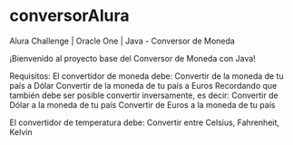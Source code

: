 # conversorAlura

Alura Challenge | Oracle One | Java - Conversor de Moneda

¡Bienvenido al proyecto base del Conversor de Moneda con Java!

Requisitos:
El convertidor de moneda debe:
Convertir de la moneda de tu país a Dólar
Convertir de la moneda de tu país a Euros
Recordando que también debe ser posible convertir inversamente, es decir:
Convertir de Dólar a la moneda de tu país
Convertir de Euros a la moneda de tu país

El convertidor de temperatura debe:
Convertir entre Celsius, Fahrenheit, Kelvin

